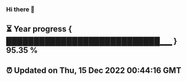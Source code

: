 ### Hi there 👋
⏳ Year progress { ████████████████████████████▁▁ } 95.35 %
---
⏰ Updated on Thu, 15 Dec 2022 00:44:16 GMT
---
